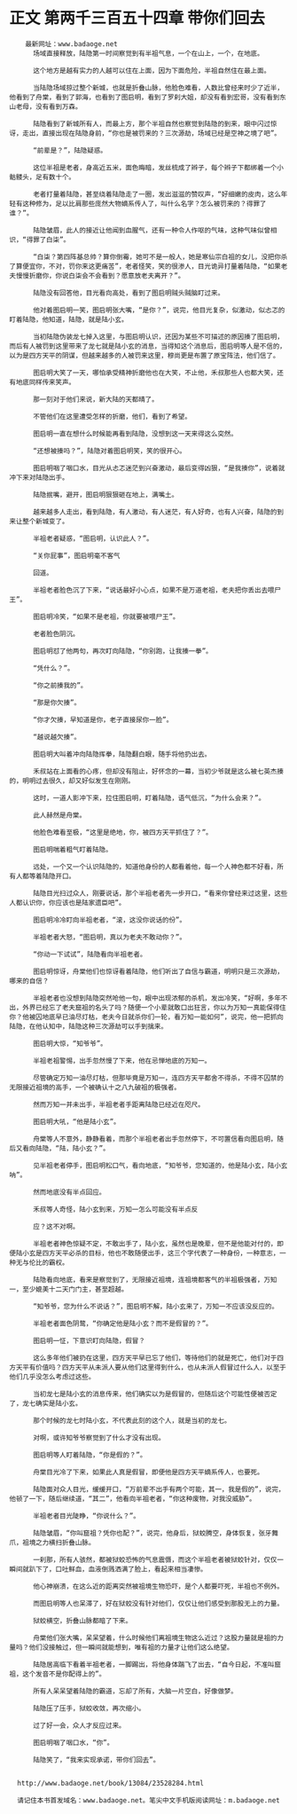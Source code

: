 # 正文 第两千三百五十四章 带你们回去
        最新网址：www.badaoge.net
          场域直接释放，陆隐第一时间察觉到有半祖气息，一个在山上，一个，在地底。
      
          这个地方是越有实力的人越可以住在上面，因为下面危险，半祖自然住在最上面。
      
          当陆隐场域掠过整个新城，也就是折叠山脉，他脸色难看，人数比曾经来时少了近半，他看到了舟棠，看到了郭海，也看到了图启明，看到了罗刹大姐，却没有看到宏哥，没有看到东山老母，没有看到万森。
      
          陆隐看到了新城所有人，而最上方，那个半祖自然也察觉到陆隐的到来，眼中闪过惊讶，走出，直接出现在陆隐身前，“你也是被罚来的？三次源劫，场域已经是空神之境了吧”。
      
          “前辈是？”，陆隐疑惑。
      
          这位半祖是老者，身高近五米，面色晦暗，发丝梳成了辫子，每个辫子下都绑着一个小骷髅头，足有数十个。
      
          老者打量着陆隐，甚至绕着陆隐走了一圈，发出滋滋的赞叹声，“好细嫩的皮肉，这么年轻有这种修为，足以比肩那些庞然大物嫡系传人了，叫什么名字？怎么被罚来的？得罪了谁？”。
      
          陆隐皱眉，此人的接近让他闻到血腥气，还有一种令人作呕的气味，这种气味似曾相识，“得罪了白柒”。
      
          “白柒？第四阵基总帅？算你倒霉，她可不是一般人，她是寒仙宗白祖的女儿，没把你杀了算便宜你，不对，罚你来这更痛苦”，老者怪笑，笑的很渗人，目光诡异打量着陆隐，“如果老夫慢慢折磨你，你说白柒会不会看到？愿意放老夫离开？”。
      
          陆隐没有回答他，目光看向高处，看到了图启明贼头贼脑盯过来。
      
          他对着图启明一笑，图启明张大嘴，“是你？”，说完，他目光复杂，似激动，似忐忑的盯着陆隐，他知道，陆隐，就是陆小玄。
      
          当初陆隐伪装龙七掉入这里，与图启明认识，还因为某些不可描述的原因揍了图启明，而后有人被罚到这里带来了龙七就是陆小玄的消息，当得知这个消息后，图启明等人是不信的，以为是四方天平的阴谋，但越来越多的人被罚来这里，穆尚更是布置了原宝阵法，他们信了。
      
          图启明大笑了一天，哪怕承受精神折磨他也在大笑，不止他，禾叔那些人也都大笑，还有地底同样传来笑声。
      
          那一刻对于他们来说，新大陆的天都晴了。
      
          不管他们在这里遭受怎样的折磨，他们，看到了希望。
      
          图启明一直在想什么时候能再看到陆隐，没想到这一天来得这么突然。
      
          “还想被揍吗？”，陆隐对着图启明笑，笑的很开心。
      
          图启明咽了咽口水，目光从忐忑迷茫到兴奋激动，最后变得凶狠，“是我揍你”，说着就冲下来对陆隐出手。
      
          陆隐抿嘴，避开，图启明狠狠砸在地上，满嘴土。
      
          越来越多人走出，看到陆隐，有人激动，有人迷茫，有人好奇，也有人兴奋，陆隐的到来让整个新城变了。
      
          半祖老者疑惑，“图启明，认识此人？”。
      
          “关你屁事”，图启明毫不客气
      
          回道。
      
          半祖老者脸色沉了下来，“说话最好小心点，如果不是万道老祖，老夫把你丢出去喂尸王”。
      
          图启明冷笑，“如果不是老祖，你就要被喂尸王”。
      
          老者脸色阴沉。
      
          图启明怼了他两句，再次盯向陆隐，“你别跑，让我揍一拳”。
      
          “凭什么？”。
      
          “你之前揍我的”。
      
          “那是你欠揍”。
      
          “你才欠揍，早知道是你，老子直接尿你一脸”。
      
          “越说越欠揍”。
      
          图启明大叫着冲向陆隐挥拳，陆隐翻白眼，随手将他扔出去。
      
          禾叔站在上面看的心疼，但却没有阻止，好怀念的一幕，当初少爷就是这么被七英杰揍的，明明过去很久，却又好似发生在刚刚。
      
          这时，一道人影冲下来，拉住图启明，盯着陆隐，语气低沉，“为什么会来？”。
      
          此人赫然是舟棠。
      
          他脸色难看至极，“这里是绝地，你，被四方天平抓住了？”。
      
          图启明喘着粗气盯着陆隐。
      
          远处，一个又一个认识陆隐的，知道他身份的人都看着他，每一个人神色都不好看，所有人都等着陆隐开口。
      
          陆隐目光扫过众人，刚要说话，那个半祖老者先一步开口，“看来你曾经来过这里，这些人都认识你，你应该也是陆家遗臣吧”。
      
          图启明冷冷盯向半祖老者，“滚，这没你说话的份”。
      
          半祖老者大怒，“图启明，真以为老夫不敢动你？”。
      
          “你动一下试试”，陆隐看向半祖老者。
      
          图启明惊讶，舟棠他们也惊讶看着陆隐，他们听出了自信与霸道，明明只是三次源劫，哪来的自信？
      
          半祖老者也没想到陆隐突然呛他一句，眼中出现浓郁的杀机，发出冷笑，“好啊，多年不出，外界已经忘了老夫窟祖的名头了吗？随便一个小辈就敢口出狂言，你以为万知一真能保得住你？他被囚地底早已油尽灯枯，老夫今日就杀你们一轮，看万知一能如何”，说完，他一把抓向陆隐，在他认知中，陆隐这种三次源劫可以手到擒来。
      
          图启明大惊，“知爷爷”。
      
          半祖老祖警惕，出手忽然慢了下来，他在忌惮地底的万知一。
      
          尽管确定万知一油尽灯枯，但那毕竟是万知一，连四方天平都舍不得杀，不得不囚禁的无限接近祖境的高手，一个被确认十之八九破祖的极强者。
      
          然而万知一并未出手，半祖老者手距离陆隐已经近在咫尺。
      
          图启明大吼，“他是陆小玄”。
      
          舟棠等人不意外，静静看着，而那个半祖老者出手忽然停下，不可置信看向图启明，随后又看向陆隐，“陆，陆小玄？”。
      
          见半祖老者停手，图启明松口气，看向地底，“知爷爷，您知道的，他是陆小玄，陆小玄呐”。
      
          然而地底没有半点回应。
      
          禾叔等人奇怪，陆小玄到来，万知一怎么可能没有半点反
      
          应？这不对啊。
      
          半祖老者神色惊疑不定，不敢出手了，陆小玄，虽然也是晚辈，但不是他能对付的，即便陆小玄是四方天平必杀的目标，他也不敢随便出手，这三个字代表了一种身份，一种意志，一种无与伦比的霸权。
      
          陆隐看向地底，看来是察觉到了，无限接近祖境，连祖境都客气的半祖极强者，万知一，至少媲美十二天门门主，甚至超越。
      
          “知爷爷，您为什么不说话？”，图启明不解，陆小玄来了，万知一不应该没反应的。
      
          半祖老者面色阴鹜，“你确定他是陆小玄？而不是假冒的？”。
      
          图启明一怔，下意识盯向陆隐，假冒？
      
          这么多年他们被扔在这里，四方天平早已忘了他们，等待他们的就是死亡，他们对于四方天平有价值吗？四方天平从未派人要从他们这里得到什么，也从未派人假冒过什么人，以至于他们几乎没怎么考虑过这些。
      
          当初龙七是陆小玄的消息传来，他们确实以为是假冒的，但随后这个可能性便被否定了，龙七确实是陆小玄。
      
          那个时候的龙七时陆小玄，不代表此刻的这个人，就是当初的龙七。
      
          对啊，或许知爷爷察觉到了什么才没有出现。
      
          图启明等人盯着陆隐，“你是假的？”。
      
          舟棠目光冷了下来，如果此人真是假冒，即便他是四方天平嫡系传人，也要死。
      
          陆隐面对众人目光，缓缓开口，“万前辈不出手有两个可能，其一，我是假的”，说完，他顿了一下，随后继续道，“其二”，他看向半祖老者，“你这种废物，对我没威胁”。
      
          半祖老者目光陡睁，“你说什么？”。
      
          陆隐皱眉，“你叫窟祖？凭你也配？”，说完，他身后，狱蛟腾空，身体恢复，张牙舞爪，祖境之力横扫折叠山脉。
      
          一刹那，所有人骇然，都被狱蛟恐怖的气息震慑，而这个半祖老者被狱蛟针对，仅仅一瞬间就趴下了，口吐鲜血，血液倒溅洒满了脸上，看起来相当凄惨。
      
          他心神崩溃，在这么近的距离突然被祖境生物恐吓，是个人都要吓死，半祖也不例外。
      
          而图启明等人也呆滞了，好在狱蛟没有针对他们，仅仅让他们感受到那股无上的力量。
      
          狱蛟横空，折叠山脉都暗了下来。
      
          舟棠他们张大嘴，呆呆望着，什么时候他们离祖境生物这么近过？这股力量就是祖的力量吗？他们没接触过，但一瞬间就能想到，唯有祖的力量才让他们这么绝望。
      
          陆隐居高临下看着半祖老者，一脚踢出，将他身体踹飞了出去，“自今日起，不准叫窟祖，这个发音不是你配得上的”。
      
          所有人呆呆望着陆隐的霸道，忘却了所有，大脑一片空白，好像做梦。
      
          陆隐压了压手，狱蛟收敛，再次缩小。
      
          过了好一会，众人才反应过来。
      
          图启明咽了咽口水，“你”。
      
          陆隐笑了，“我来实现承诺，带你们回去”。
      
      
      http://www.badaoge.net/book/13084/23528284.html
      
      请记住本书首发域名：www.badaoge.net。笔尖中文手机版阅读网址：m.badaoge.net